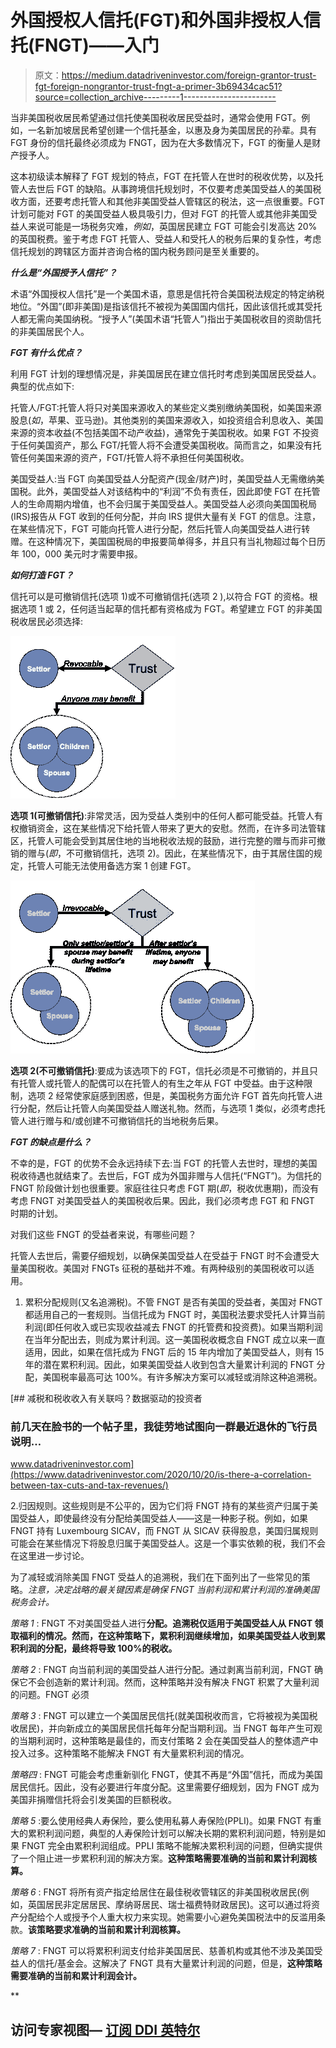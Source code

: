 # 外国授权人信托(FGT)和外国非授权人信托(FNGT)——入门

> 原文：<https://medium.datadriveninvestor.com/foreign-grantor-trust-fgt-foreign-nongrantor-trust-fngt-a-primer-3b69434cac51?source=collection_archive---------1----------------------->

当非美国税收居民希望通过信托使美国税收居民受益时，通常会使用 FGT。例如，一名新加坡居民希望创建一个信托基金，以惠及身为美国居民的孙辈。具有 FGT 身份的信托最终必须成为 FNGT，因为在大多数情况下，FGT 的衡量人是财产授予人。

这本初级读本解释了 FGT 规划的特点，FGT 在托管人在世时的税收优势，以及托管人去世后 FGT 的缺陷。从事跨境信托规划时，不仅要考虑美国受益人的美国税收方面，还要考虑托管人和其他非美国受益人管辖区的税法，这一点很重要。FGT 计划可能对 FGT 的美国受益人极具吸引力，但对 FGT 的托管人或其他非美国受益人来说可能是一场税务灾难，*例如*，英国居民建立 FGT 可能会引发高达 20%的英国税费。鉴于考虑 FGT 托管人、受益人和受托人的税务后果的复杂性，考虑信托规划的跨辖区方面并咨询合格的国内税务顾问是至关重要的。

***什么是“外国授予人信托”？***

术语“外国授权人信托”是一个美国术语，意思是信托符合美国税法规定的特定纳税地位。“外国”(即非美国)是指该信托不被视为美国国内信托，因此该信托或其受托人都无需向美国纳税。“授予人”(美国术语“托管人”)指出于美国税收目的资助信托的非美国居民个人。

***FGT 有什么优点？***

利用 FGT 计划的理想情况是，非美国居民在建立信托时考虑到美国居民受益人。典型的优点如下:

托管人/FGT:托管人将只对美国来源收入的某些定义类别缴纳美国税，如美国来源股息(*如*，苹果、亚马逊)。其他类别的美国来源收入，如投资组合利息收入、美国来源的资本收益(不包括美国不动产收益)，通常免于美国税收。如果 FGT 不投资于任何美国资产，那么 FGT/托管人将不会遭受美国税收。简而言之，如果没有托管任何美国来源的资产，FGT/托管人将不承担任何美国税收。

美国受益人:当 FGT 向美国受益人分配资产(现金/财产)时，美国受益人无需缴纳美国税。此外，美国受益人对该结构中的“利润”不负有责任，因此即使 FGT 在托管人的生命周期内增值，也不会归属于美国受益人。美国受益人必须向美国国税局(IRS)报告从 FGT 收到的任何分配，并向 IRS 提供大量有关 FGT 的信息。注意，在某些情况下，FGT 可能向托管人进行分配，然后托管人向美国受益人进行转赠。在这种情况下，美国国税局的申报要简单得多，并且只有当礼物超过每个日历年 100，000 美元时才需要申报。

***如何打造 FGT？***

信托可以是可撤销信托(选项 1)或不可撤销信托(选项 2 ),以符合 FGT 的资格。根据选项 1 或 2，任何适当起草的信托都有资格成为 FGT。希望建立 FGT 的非美国税收居民必须选择:

![](img/88e4285233581bb66db0b8a0e5b3e1c3.png)

**选项 1(可撤销信托)**:非常灵活，因为受益人类别中的任何人都可能受益。托管人有权撤销资金，这在某些情况下给托管人带来了更大的安慰。然而，在许多司法管辖区，托管人可能会受到其居住地的当地税收法规的鼓励，进行完整的赠与而非可撤销的赠与(*即*，不可撤销信托，选项 2)。因此，在某些情况下，由于其居住国的规定，托管人可能无法使用备选方案 1 创建 FGT。

![](img/4c31405485ef655eac3f0e87212bae5a.png)

**选项 2(不可撤销信托)**:要成为该选项下的 FGT，信托必须是不可撤销的，并且只有托管人或托管人的配偶可以在托管人的有生之年从 FGT 中受益。由于这种限制，选项 2 经常使家庭感到困惑，但是，美国税务方面允许 FGT 首先向托管人进行分配，然后让托管人向美国受益人赠送礼物。然而，与选项 1 类似，必须考虑托管人进行赠与和/或创建不可撤销信托的当地税务后果。

***FGT 的缺点是什么？***

不幸的是，FGT 的优势不会永远持续下去:当 FGT 的托管人去世时，理想的美国税收待遇也就结束了。去世后，FGT 成为外国非赠与人信托(“FNGT”)。为信托的 FNGT 阶段做计划也很重要。家庭往往只考虑 FGT 期(*即*，税收优惠期)，而没有考虑 FNGT 对美国受益人的美国税收后果。因此，我们必须考虑 FGT 和 FNGT 时期的计划。

对我们这些 FNGT 的受益者来说，有哪些问题？

托管人去世后，需要仔细规划，以确保美国受益人在受益于 FNGT 时不会遭受大量美国税收。美国对 FNGTs 征税的基础并不难。有两种级别的美国税收可以适用。

1.  累积分配规则(又名追溯税)。不管 FNGT 是否有美国的受益者，美国对 FNGT 都适用自己的一套规则。当信托成为 FNGT 时，美国税法要求受托人计算当前利润(即任何收入或已实现收益减去 FNGT 的托管费和投资费)。如果当期利润在当年分配出去，则成为累计利润。这一美国税收概念自 FNGT 成立以来一直适用，因此，如果在信托成为 FNGT 后的 15 年内增加了美国受益人，则有 15 年的潜在累积利润。因此，如果美国受益人收到包含大量累计利润的 FNGT 分配，美国税率最高可达 100%。有许多解决方案可以减轻或消除这种追溯税。

[](https://www.datadriveninvestor.com/2020/10/20/is-there-a-correlation-between-tax-cuts-and-tax-revenues/) [## 减税和税收收入有关联吗？数据驱动的投资者

### 前几天在脸书的一个帖子里，我徒劳地试图向一群最近退休的飞行员说明…

www.datadriveninvestor.com](https://www.datadriveninvestor.com/2020/10/20/is-there-a-correlation-between-tax-cuts-and-tax-revenues/) 

2.归因规则。这些规则是不公平的，因为它们将 FNGT 持有的某些资产归属于美国受益人，即使最终没有分配给美国受益人——这是一种影子税。例如，如果 FNGT 持有 Luxembourg SICAV，而 FNGT 从 SICAV 获得股息，美国归属规则可能会在某些情况下将股息归属于美国受益人。这是一个事实依赖的税，我们不会在这里进一步讨论。

为了减轻或消除美国 FNGT 受益人的追溯税，我们在下面列出了一些常见的策略。*注意，决定战略的最关键因素是确保 FNGT 当前利润和累计利润的准确美国税务会计。*

*策略 1* : FNGT 不对美国受益人进行**分配。追溯税仅适用于美国受益人从 FNGT 领取福利的情况。然而，在这种策略下，累积利润继续增加，如果美国受益人收到累积利润的分配，最终将导致 100%的税收。**

*策略 2* : FNGT 向当前利润的美国受益人进行分配。通过剥离当前利润，FNGT 确保它不会创造新的累计利润。然而，这种策略并没有解决 FNGT 积累了大量利润的问题。FNGT 必须

*策略 3* : FNGT 可以建立一个美国居民信托(就美国税收而言，它将被视为美国税收居民)，并向新成立的美国居民信托每年分配当期利润。当 FNGT 每年产生可观的当期利润时，这种策略是最佳的，而支付策略 2 会在美国受益人的整体遗产中投入过多。这种策略不能解决 FNGT 有大量累积利润的情况。

*策略四* : FNGT 可能会考虑重新驯化 FNGT，使其不再是“外国”信托，而成为美国居民信托。因此，没有必要进行年度分配。这里需要仔细规划，因为 FNGT 成为美国非捐赠信托将会引发美国的巨额税收。

*策略 5* :要么使用经典人寿保险，要么使用私募人寿保险(PPLI)。如果 FNGT 有重大的累积利润问题，典型的人寿保险计划可以解决长期的累积利润问题，特别是如果 FNGT 完全由累积利润组成。PPLI 策略不能解决累积利润的问题，但确实提供了一个阻止进一步累积利润的解决方案。**这种策略需要准确的当前和累计利润核算。**

*策略 6* : FNGT 将所有资产指定给居住在最佳税收管辖区的非美国税收居民(例如，英国居民非定居居民、摩纳哥居民、瑞士福费特财政居民)。这可以通过将资产分配给个人或授予个人重大权力来实现。她需要小心避免美国税法中的反滥用条款。**该策略要求准确的当前和累计利润核算。**

*策略 7* : FNGT 可以将累积利润支付给非美国居民、慈善机构或其他不涉及美国受益人的信托/基金会。这解决了 FNGT 具有大量累计利润的问题，但是，**这种策略需要准确的当前和累计利润会计。**

**

## 访问专家视图— [订阅 DDI 英特尔](https://datadriveninvestor.com/ddi-intel)